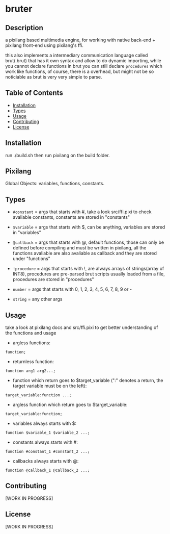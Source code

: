 # bruter

## Description

a pixilang based multimedia engine, for working with native back-end + pixilang front-end using pixilang's ffi. 


this also implements a intermediary communication language called brut(.brut) that has it own syntax and allow to do dynamic importing, while you cannot declare functions in brut you can still declare `procedures` which work like functions, of course, there is a overhead, but might not be so noticiable as brut is very very simple to parse.

## Table of Contents

- [Installation](#installation)
- [Types](#types)
- [Usage](#usage)
- [Contributing](#contributing)
- [License](#license)

## Installation

run ./build.sh then run pixilang on the build folder.

## Pixilang

Global Objects: variables, functions, constants.

## Types

- `#constant` = args that starts with #, take a look src/ffi.pixi to check avaliable constants, constants are stored in "constants"

- `$variable` = args that starts with $, can be anything, variables are stored in "variables"

- `@callback` = args that starts with @, default functions, those can only be defined before compiling and must be written in pixilang, all the functions avaliable are also avaliable as callback and they are stored under "functions"  

- `!procedure` = args that starts with !, are always arrays of strings(array of INT8), procedures are pre-parsed brut scripts usually loaded from a file, procedures are stored in "procedures"

- `number` = args that starts with 0, 1, 2, 3, 4, 5, 6, 7, 8, 9 or -

- `string` = any other args

## Usage

take a look at pixilang docs and src/ffi.pixi to get better understanding of the functions and usage


- argless functions:

`function;`


- returnless function:

`function arg1 arg2...;`


- function which return goes to $target_variable (":" denotes a return, the target variable must be on the left):

`target_variable:function ...;`


- argless function which return goes to $target_variable:

`target_variable:function;`


- variables always starts with $:

`function $variable_1 $variable_2 ...;`


- constants always starts with #:

`function #constant_1 #constant_2 ...;`


- callbacks always starts with @:

`function @callback_1 @callback_2 ...;`

## Contributing

[WORK IN PROGRESS]

## License

[WORK IN PROGRESS]
